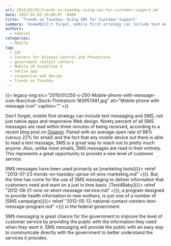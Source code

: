 ```yaml
---
url: 2015/02/03/trends-on-tuesday-using-sms-for-customer-support.md
date: 2015-02-03 10:00:07 -0400
title: 'Trends on Tuesday: Using SMS for Customer Support'
summary: 'Don&#8217;t forget, mobile first strategy can include text messaging and SMS, not just native apps and responsive Web design. Ninety percent of all SMS messages are read within three minutes of being received, according to a recent blog post on Gigaom. Paired with an average open rate of 98% (versus 22% for email) and the'
authors:
  - kdaniel
categories:
  - Mobile
tag:
  - CDC
  - Centers for Disease Control and Prevention
  - government contact centers
  - Mobile UX Guideline 3
  - native app
  - responsive web design
  - Trends on Tuesday
---
```


{{< legacy-img src="2015/01/250-x-250-Mobile-phone-with-message-icon-tkacchuk-iStock-Thinkstock-183957481.jpg" alt="Mobile phone with message icon" caption="" >}} 

Don&#8217;t forget, mobile first strategy can include text messaging and SMS, not just native apps and responsive Web design. Ninety percent of all SMS messages are read within three minutes of being received, according to a recent blog post on [Gigaom](https://gigaom.com/2015/01/18/why-sms-is-the-new-channel-for-customer-support/). Paired with an average open rate of 98% (versus 22% for email) and the fact that any mobile device out there is able to read a text message, SMS is a great way to reach out to pretty much anyone. Also, unlike most emails, SMS messages are read in their entirety. This represents a great opportunity to provide a new level of customer service.

SMS messages have been used primarily as [marketing tools]({{< relref "2013-07-23-trends-on-tuesday-uprise-of-sms-marketing.md" >}}). But, the time has come for the use of SMS messaging to deliver information that customers need and want on a just in time basis. [Text4Baby]({{< relref "2012-08-21-sms-or-short-message-service.md" >}}), a program designed to provide health information to new mothers, is just one of a number of [SMS campaigns]({{< relref "2012-05-12-national-contact-centers-text-message-program.md" >}}) in the federal government.

SMS messaging is great chance for the government to improve the level of customer service by providing the public with the information they need when they want it. SMS messaging will provide the public with an easy way to communicate directly with the government to better understand the services it provides.

 